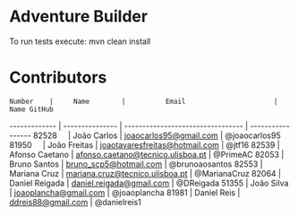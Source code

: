 # Adventure Builder

To run tests execute: mvn clean install

# Contributors

    Number    |     Name      	|          Email                 	  |     Name GitHub
------------- | ---------------	| ---------------------------------	| -----------------
    82528     | João Carlos     | joaocarlos95@gmail.com         	  |    @joaocarlos95
    81950     | João Freitas    | joaotavaresfreitas@hotmail.com 	  |    @jtf16
    82539     |	Afonso Caetano  | afonso.caetano@tecnico.ulisboa.pt |    @PrimeAC
    82053     | Bruno Santos	  | bruno_scp5@hotmail.com           	|     @brunoaosantos
    82553     | Mariana Cruz    | mariana.cruz@tecnico.ulisboa.pt	  |    @MarianaCruz
    82064     | Daniel Reigada  | daniel.reigada@gmail.com          |    @DReigada
    51355	  | João Silva		| joaoplancha@gmail.com 			|	@joaoplancha
    81981     | Daniel Reis     | ddreis88@gmail.com                |    @danielreis1
    
